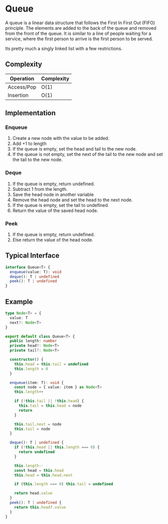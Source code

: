 # Queue

A queue is a linear data structure that follows the First In First Out (FIFO)
principle. The elements are added to the back of the queue and removed from the
front of the queue. It is similar to a line of people waiting for a service,
where the first person to arrive is the first person to be served.

Its pretty much a singly linked list with a few restrictions.

## Complexity

| Operation  | Complexity |
| ---------- | ---------- |
| Access/Pop | O(1)       |
| Insertion  | O(1)       |

## Implementation

### Enqueue

1. Create a new node with the value to be added.
2. Add +1 to length
3. If the queue is empty, set the head and tail to the new node.
4. If the queue is not empty, set the next of the tail to the new node and set
   the tail to the new node.

### Deque

1. If the queue is empty, return undefined.
2. Subtract 1 from the length.
3. Save the head node in another variable
4. Remove the head node and set the head to the next node.
5. If the queue is empty, set the tail to undefined.
6. Return the value of the saved head node.

### Peek

1. If the queue is empty, return undefined.
2. Else return the value of the head node.

## Typical Interface

```typescript
interface Queue<T> {
  enqueue(value: T): void
  deque(): T | undefined
  peek(): T | undefined
}
```

## Example

```typescript
type Node<T> = {
  value: T
  next?: Node<T>
}

export default class Queue<T> {
  public length: number
  private head?: Node<T>
  private tail?: Node<T>

  constructor() {
    this.head = this.tail = undefined
    this.length = 0
  }

  enqueue(item: T): void {
    const node = { value: item } as Node<T>
    this.length++

    if (!this.tail || !this.head) {
      this.tail = this.head = node
      return
    }

    this.tail.next = node
    this.tail = node
  }

  deque(): T | undefined {
    if (!this.head || this.length === 0) {
      return undefined
    }

    this.length--
    const head = this.head
    this.head = this.head.next

    if (this.length === 0) this.tail = undefined

    return head.value
  }
  peek(): T | undefined {
    return this.head?.value
  }
}
```
